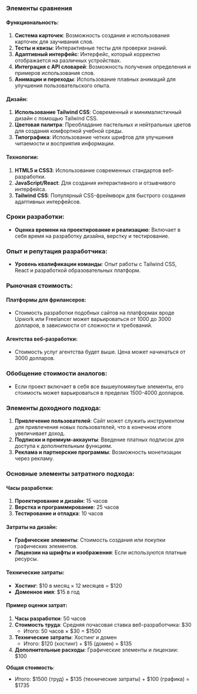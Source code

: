 ### Элементы сравнения

#### Функциональность:

1. **Система карточек**: Возможность создания и использования карточек для заучивания слов.
2. **Тесты и квизы**: Интерактивные тесты для проверки знаний.
3. **Адаптивный интерфейс**: Интерфейс, который корректно отображается на различных устройствах.
4. **Интеграция с API словарей**: Возможность получения определения и примеров использования слов.
5. **Анимации и переходы**: Использование плавных анимаций для улучшения пользовательского опыта.

#### Дизайн:

1. **Использование Tailwind CSS**: Современный и минималистичный дизайн с помощью Tailwind CSS.
2. **Цветовая палитра**: Преобладание пастельных и нейтральных цветов для создания комфортной учебной среды.
3. **Типографика**: Использование четких шрифтов для улучшения читаемости и восприятия информации.

#### Технологии:

1. **HTML5 и CSS3**: Использование современных стандартов веб-разработки.
2. **JavaScript/React**: Для создания интерактивного и отзывчивого интерфейса.
3. **Tailwind CSS**: Популярный CSS-фреймворк для быстрого создания адаптивных интерфейсов.

### Сроки разработки:

- **Оценка времени на проектирование и реализацию**: Включает в себя время на разработку дизайна, верстку и тестирование.

### Опыт и репутация разработчика:

- **Уровень квалификации команды**: Опыт работы с Tailwind CSS, React и разработкой образовательных платформ.

### Рыночная стоимость:

#### Платформы для фрилансеров:

- Стоимость разработки подобных сайтов на платформах вроде Upwork или Freelancer может варьироваться от 1000 до 3000 долларов, в зависимости от сложности и требований.

#### Агентства веб-разработки:

- Стоимость услуг агентства будет выше. Цена может начинаться от 3000 долларов.

### Обобщение стоимости аналогов:

- Если проект включает в себя все вышеупомянутые элементы, его стоимость может варьироваться в пределах 1500-4000 долларов.

### Элементы доходного подхода:

1. **Привлечение пользователей**: Сайт может служить инструментом для привлечения новых пользователей, что в конечном итоге увеличивает доход.
2. **Подписки и премиум-аккаунты**: Введение платных подписок для доступа к дополнительным функциям.
3. **Реклама и партнерские программы**: Возможность монетизации через рекламу.

### Основные элементы затратного подхода:

#### Часы разработки:

1. **Проектирование и дизайн**: 15 часов
2. **Верстка и программирование**: 25 часов
3. **Тестирование и отладка**: 10 часов

#### Затраты на дизайн:

- **Графические элементы**: Стоимость создания или покупки графических элементов.
- **Лицензии на шрифты и изображения**: Если используются платные ресурсы.

#### Технические затраты:

- **Хостинг**: $10 в месяц × 12 месяцев = $120
- **Доменное имя**: $15 в год

#### Пример оценки затрат:

1. **Часы разработки**: 50 часов
2. **Стоимость труда**: Средняя почасовая ставка веб-разработчика: $30
   - Итого: 50 часов × $30 = $1500
3. **Технические затраты**: Хостинг и домен
   - Итого: $120 (хостинг) + $15 (домен) = $135
4. **Дополнительные расходы**: Графические элементы и лицензии: $100

**Общая стоимость**:
- Итого: $1500 (труд) + $135 (технические затраты) + $100 (графика) = $1735